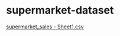 # supermarket-dataset

[supermarket_sales - Sheet1.csv](https://github.com/AnymarketAI/supermarket-dataset/files/11725449/supermarket_sales.-.Sheet1.csv)
